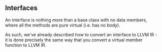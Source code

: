 ## Interfaces


An interface is nothing more than a base class with no data members, where all the methods are pure virtual (i.e. has no body).

As such, we've already described how to convert an interface to LLVM IR - it is done precisely the same way that you convert a
virtual member function to LLVM IR.


